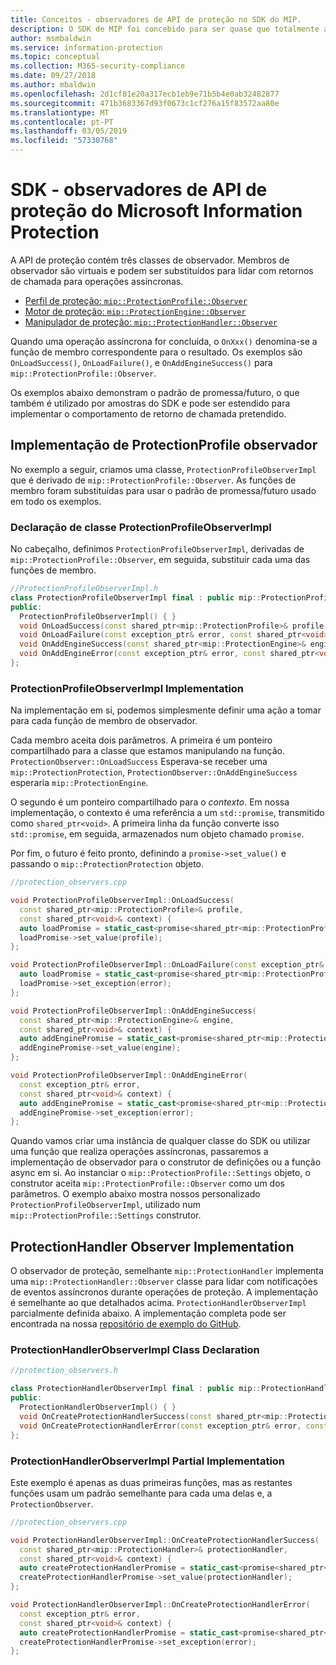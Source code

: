 ```yaml
---
title: Conceitos - observadores de API de proteção no SDK do MIP.
description: O SDK de MIP foi concebido para ser quase que totalmente assíncrono. Este artigo ajuda-o a compreender como os observadores de API de proteção são implementados e utilizados para assincronicidade.
author: msmbaldwin
ms.service: information-protection
ms.topic: conceptual
ms.collection: M365-security-compliance
ms.date: 09/27/2018
ms.author: mbaldwin
ms.openlocfilehash: 2d1cf81e20a317ecb1eb9e71b5b4e0ab32482877
ms.sourcegitcommit: 471b3683367d93f0673c1cf276a15f83572aa80e
ms.translationtype: MT
ms.contentlocale: pt-PT
ms.lasthandoff: 03/05/2019
ms.locfileid: "57330768"
---
```

# <a name="microsoft-information-protection-sdk---protection-api-observers"></a>SDK - observadores de API de proteção do Microsoft Information Protection

A API de proteção contém três classes de observador. Membros de observador são virtuais e podem ser substituídos para lidar com retornos de chamada para operações assíncronas.

- [Perfil de proteção: `mip::ProtectionProfile::Observer`](reference/class_mip_ProtectionProfile_observer.md)
- [Motor de proteção: `mip::ProtectionEngine::Observer`](reference/class_mip_ProtectionEngine_observer.md)
- [Manipulador de proteção: `mip::ProtectionHandler::Observer`](reference/class_mip_Protectionhandler_observer.md)

Quando uma operação assíncrona for concluída, o `OnXxx()` denomina-se a função de membro correspondente para o resultado. Os exemplos são `OnLoadSuccess()`, `OnLoadFailure()`, e `OnAddEngineSuccess()` para `mip::ProtectionProfile::Observer`.

Os exemplos abaixo demonstram o padrão de promessa/futuro, o que também é utilizado por amostras do SDK e pode ser estendido para implementar o comportamento de retorno de chamada pretendido. 

## <a name="protectionprofile-observer-implementation"></a>Implementação de ProtectionProfile observador

No exemplo a seguir, criamos uma classe, `ProtectionProfileObserverImpl` que é derivado de `mip::ProtectionProfile::Observer`. As funções de membro foram substituídas para usar o padrão de promessa/futuro usado em todo os exemplos.

### <a name="protectionprofileobserverimpl-class-declaration"></a>Declaração de classe ProtectionProfileObserverImpl

No cabeçalho, definimos `ProtectionProfileObserverImpl`, derivadas de `mip::ProtectionProfile::Observer`, em seguida, substituir cada uma das funções de membro.

```cpp
//ProtectionProfileObserverImpl.h
class ProtectionProfileObserverImpl final : public mip::ProtectionProfile::Observer {
public:
  ProtectionProfileObserverImpl() { }
  void OnLoadSuccess(const shared_ptr<mip::ProtectionProfile>& profile, const shared_ptr<void>& context) override;
  void OnLoadFailure(const exception_ptr& error, const shared_ptr<void>& context) override;
  void OnAddEngineSuccess(const shared_ptr<mip::ProtectionEngine>& engine, const shared_ptr<void>& context) override;
  void OnAddEngineError(const exception_ptr& error, const shared_ptr<void>& context) override;
};
```

### <a name="protectionprofileobserverimpl-implementation"></a>ProtectionProfileObserverImpl Implementation

Na implementação em si, podemos simplesmente definir uma ação a tomar para cada função de membro de observador.

Cada membro aceita dois parâmetros. A primeira é um ponteiro compartilhado para a classe que estamos manipulando na função. `ProtectionObserver::OnLoadSuccess` Esperava-se receber uma `mip::ProtectionProtection`, `ProtectionObserver::OnAddEngineSuccess` esperaria `mip::ProtectionEngine`.

O segundo é um ponteiro compartilhado para o *contexto*. Em nossa implementação, o contexto é uma referência a um `std::promise`, transmitido como `shared_ptr<void>`. A primeira linha da função converte isso `std::promise`, em seguida, armazenados num objeto chamado `promise`.

Por fim, o futuro é feito pronto, definindo a `promise->set_value()` e passando o `mip::ProtectionProtection` objeto.

```cpp
//protection_observers.cpp

void ProtectionProfileObserverImpl::OnLoadSuccess(
  const shared_ptr<mip::ProtectionProfile>& profile,
  const shared_ptr<void>& context) {
  auto loadPromise = static_cast<promise<shared_ptr<mip::ProtectionProfile>>*>(context.get());
  loadPromise->set_value(profile);
};

void ProtectionProfileObserverImpl::OnLoadFailure(const exception_ptr& error, const shared_ptr<void>& context) {
  auto loadPromise = static_cast<promise<shared_ptr<mip::ProtectionProfile>>*>(context.get());
  loadPromise->set_exception(error);
};

void ProtectionProfileObserverImpl::OnAddEngineSuccess(
  const shared_ptr<mip::ProtectionEngine>& engine,
  const shared_ptr<void>& context) {
  auto addEnginePromise = static_cast<promise<shared_ptr<mip::ProtectionEngine>>*>(context.get());
  addEnginePromise->set_value(engine);
};

void ProtectionProfileObserverImpl::OnAddEngineError(
  const exception_ptr& error,
  const shared_ptr<void>& context) {
  auto addEnginePromise = static_cast<promise<shared_ptr<mip::ProtectionEngine>>*>(context.get());
  addEnginePromise->set_exception(error);
};
```

Quando vamos criar uma instância de qualquer classe do SDK ou utilizar uma função que realiza operações assíncronas, passaremos a implementação de observador para o construtor de definições ou a função async em si. Ao instanciar o `mip::ProtectionProfile::Settings` objeto, o construtor aceita `mip::ProtectionProfile::Observer` como um dos parâmetros. O exemplo abaixo mostra nossos personalizado `ProtectionProfileObserverImpl`, utilizado num `mip::ProtectionProfile::Settings` construtor.

## <a name="protectionhandler-observer-implementation"></a>ProtectionHandler Observer Implementation

O observador de proteção, semelhante `mip::ProtectionHandler` implementa uma `mip::ProtectionHandler::Observer` classe para lidar com notificações de eventos assíncronos durante operações de proteção. A implementação é semelhante ao que detalhados acima. `ProtectionHandlerObserverImpl` parcialmente definida abaixo. A implementação completa pode ser encontrada na nossa [repositório de exemplo do GitHub](https://azure.microsoft.com/resources/samples/?sort=0&term=mip+sdk).

### <a name="protectionhandlerobserverimpl-class-declaration"></a>ProtectionHandlerObserverImpl Class Declaration

```cpp
//protection_observers.h

class ProtectionHandlerObserverImpl final : public mip::ProtectionHandler::Observer {
public:
  ProtectionHandlerObserverImpl() { }
  void OnCreateProtectionHandlerSuccess(const shared_ptr<mip::ProtectionHandler>& protectionHandler, const shared_ptr<void>& context) override;
  void OnCreateProtectionHandlerError(const exception_ptr& error, const shared_ptr<void>& context) override;
};
```

### <a name="protectionhandlerobserverimpl-partial-implementation"></a>ProtectionHandlerObserverImpl Partial Implementation

Este exemplo é apenas as duas primeiras funções, mas as restantes funções usam um padrão semelhante para cada uma delas e, a `ProtectionObserver`.

```cpp
//protection_observers.cpp

void ProtectionHandlerObserverImpl::OnCreateProtectionHandlerSuccess(
  const shared_ptr<mip::ProtectionHandler>& protectionHandler,
  const shared_ptr<void>& context) {
  auto createProtectionHandlerPromise = static_cast<promise<shared_ptr<mip::ProtectionHandler>>*>(context.get());
  createProtectionHandlerPromise->set_value(protectionHandler);
};

void ProtectionHandlerObserverImpl::OnCreateProtectionHandlerError(
  const exception_ptr& error,
  const shared_ptr<void>& context) {
  auto createProtectionHandlerPromise = static_cast<promise<shared_ptr<mip::ProtectionHandler>>*>(context.get());
  createProtectionHandlerPromise->set_exception(error);
};
```

